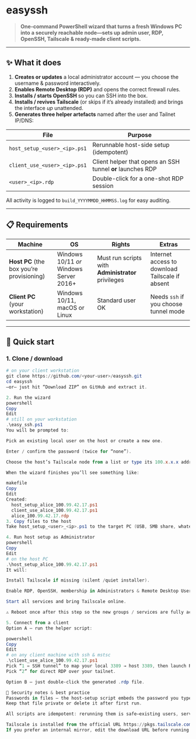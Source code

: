 # easyssh

> **One-command PowerShell wizard that turns a fresh Windows PC into a securely reachable node—sets up admin user, RDP, OpenSSH, Tailscale & ready-made client scripts.**

---

## ✨ What it does

1. **Creates or updates** a local administrator account ­— you choose the username & password interactively.  
2. **Enables Remote Desktop (RDP)** and opens the correct firewall rules.  
3. **Installs / starts OpenSSH** so you can SSH into the box.  
4. **Installs / revives Tailscale** (or skips if it’s already installed) and brings the interface *up* unattended.  
5. **Generates three helper artefacts** named after the user and Tailnet IP/DNS:

| File | Purpose |
|------|---------|
| `host_setup_<user>_<ip>.ps1` | Rerunnable host-side setup (idempotent) |
| `client_use_<user>_<ip>.ps1` | Client helper that opens an SSH tunnel **or** launches RDP |
| `<user>_<ip>.rdp` | Double-click for a one-shot RDP session |

All activity is logged to `build_YYYYMMDD_HHMMSS.log` for easy auditing.

---

## 📋 Requirements

| Machine | OS | Rights | Extras |
|---------|----|--------|--------|
| **Host PC** (the box you’re provisioning) | Windows 10/11 *or* Windows Server 2016+ | Must run scripts with **Administrator** privileges | Internet access to download Tailscale if absent |
| **Client PC** (your workstation) | Windows 10/11, macOS or Linux | Standard user OK | Needs `ssh` if you choose tunnel mode |

---

## 🚀 Quick start

### 1. Clone / download

```powershell
# on your client workstation
git clone https://github.com/<your-user>/easyssh.git
cd easyssh
—or— just hit “Download ZIP” on GitHub and extract it.

2. Run the wizard
powershell
Copy
Edit
# still on your workstation
.\easy_ssh.ps1
You will be prompted to:

Pick an existing local user on the host or create a new one.

Enter / confirm the password (twice for “none”).

Choose the host’s Tailscale node from a list or type its 100.x.x.x address / DNS name.

When the wizard finishes you’ll see something like:

makefile
Copy
Edit
Created:
  host_setup_alice_100.99.42.17.ps1
  client_use_alice_100.99.42.17.ps1
  alice_100.99.42.17.rdp
3. Copy files to the host
Take host_setup_<user>_<ip>.ps1 to the target PC (USB, SMB share, whatever).

4. Run host setup as Administrator
powershell
Copy
Edit
# on the host PC
.\host_setup_alice_100.99.42.17.ps1
It will:

Install Tailscale if missing (silent /quiet installer).

Enable RDP, OpenSSH, membership in Administrators & Remote Desktop Users.

Start all services and bring Tailscale online.

⚠️ Reboot once after this step so the new groups / services are fully active.

5. Connect from a client
Option A — run the helper script:

powershell
Copy
Edit
# on any client machine with ssh & mstsc
.\client_use_alice_100.99.42.17.ps1
Pick “1 = SSH tunnel” to map your local 3389 → host 3389, then launch RDP.
Pick “2” for direct RDP over your tailnet.

Option B — just double-click the generated .rdp file.

🔐 Security notes & best practice
Passwords in files – the host-setup script embeds the password you typed.
Keep that file private or delete it after first run.

All scripts are idempotent: rerunning them is safe—existing users, services & firewall rules are detected and skipped.

Tailscale is installed from the official URL https://pkgs.tailscale.com/stable/tailscale-setup-latest.exe.
If you prefer an internal mirror, edit the download URL before running.
